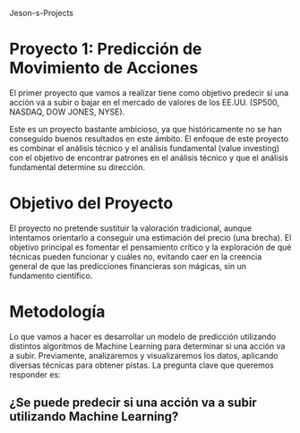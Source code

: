 Jeson-s-Projects

# Proyecto 1: Predicción de Movimiento de Acciones

El primer proyecto que vamos a realizar tiene como objetivo predecir 
si una acción va a subir o bajar en el mercado de valores de los EE.UU. (SP500, NASDAQ, DOW JONES, NYSE).

Este es un proyecto bastante ambicioso, ya que históricamente no se han conseguido buenos resultados en este ámbito. 
El enfoque de este proyecto es combinar el análisis técnico y el análisis fundamental (value investing) con el objetivo 
de encontrar patrones en el análisis técnico y que el análisis fundamental determine su dirección.

# Objetivo del Proyecto
El proyecto no pretende sustituir la valoración tradicional, aunque intentamos orientarlo a conseguir una estimación del precio (una brecha). El objetivo principal es fomentar el pensamiento crítico y la exploración de qué técnicas pueden funcionar y cuáles no, evitando caer en la creencia general de que las predicciones financieras son mágicas, sin un fundamento científico.

# Metodología
Lo que vamos a hacer es desarrollar un modelo de predicción utilizando distintos algoritmos de Machine Learning para determinar si una acción va a subir. 
Previamente, analizaremos y visualizaremos los datos, aplicando diversas técnicas para obtener pistas. 
La pregunta clave que queremos responder es: 

## ¿Se puede predecir si una acción va a subir utilizando Machine Learning?
